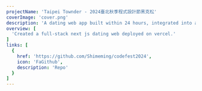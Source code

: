 ```yaml
---
projectName: 'Taipei Townder - 2024臺北秋季程式設計節黑克松'
coverImage: 'cover.png'
description: 'A dating web app built within 24 hours, integrated into a Flutter mobile application.'
overview: [
  'Created a full-stack next js dating web deployed on vercel.'
]
links: [
  {
    href: 'https://github.com/Shimeming/codefest2024',
    icon: 'FaGithub',
    description: 'Repo'
  }
]
---
```

